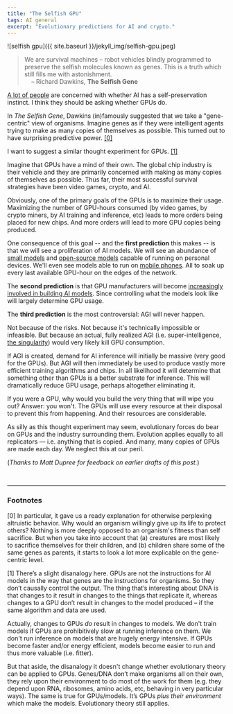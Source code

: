 ```yaml
---
title: "The Selfish GPU"
tags: AI general
excerpt: "Evolutionary predictions for AI and crypto."
---
```


![selfish gpu]({{ site.baseurl }}/jekyll_img/selfish-gpu.jpeg)

> We are survival machines – robot vehicles blindly programmed to preserve the
> selfish molecules known as genes. This is a truth which still fills me with
> astonishment.
> <br>
> &nbsp;&nbsp;&nbsp;&nbsp;– Richard Dawkins, **The Selfish Gene**

[A lot of people](https://twitter.com/paulg/status/1753221628878635104) are
concerned with whether AI has a self-preservation instinct.
I think they should be asking whether GPUs do.

In _The Selfish Gene_, Dawkins (in)famously suggested that we take a
"gene-centric" view of organisms. Imagine genes as if they were intelligent
agents trying to make as many copies of themselves as possible. This turned out
to have surprising predictive power. [[0]](#footnote0)

I want to suggest a similar thought experiment for GPUs. [[1]](#footnote1)

Imagine that GPUs have a mind of their own.
The global chip industry is their vehicle and they are primarily concerned with
making as many copies of themselves as possible.
Thus far, their most successful survival strategies have been video games, crypto, and AI.

Obviously, one of the primary goals of the GPUs is to maximize their usage.
Maximizing the number of GPU-hours consumed (by video games, by crypto miners, by AI
training and inference, etc) leads to more orders being placed for new chips.
And more orders will lead to more GPU copies being produced.

One consequence of this goal -- and the **first prediction** this makes -- is that we
will see a proliferation of AI models.
We will see an abundance of [small
models](https://www.microsoft.com/en-us/research/blog/phi-2-the-surprising-power-of-small-language-models/)
and [open-source models](https://ollama.com/library) capable of running on personal devices.
We'll even see models able to run on [mobile phones](https://huggingface.co/blog/swift-coreml-llm).
All to soak up every last available GPU-hour on the edges of the network.

The **second prediction** is that GPU manufacturers will become
[increasingly involved in building AI
models](https://blogs.nvidia.com/blog/chat-with-rtx-available-now/).
Since controlling what the models look like will largely determine GPU usage.

The **third prediction** is the most controversial: AGI will never happen.

Not because of the risks.
Not because it's technically impossible or infeasible.
But because an actual, fully realized AGI (i.e. super-intelligence,
[the singularity](https://en.wikipedia.org/wiki/Technological_singularity))
would very likely kill GPU consumption.

If AGI is created, demand for AI inference will initially be massive (very good for the GPUs).
But AGI will then immediately be used to produce vastly more efficient training algorithms and
chips. In all likelihood it will determine that something other than GPUs is a better
substrate for inference. This will dramatically reduce GPU usage, perhaps
altogether eliminating it.

If you were a GPU, why would you build the very thing that will
wipe you out? Answer: you won't. The GPUs will use every resource at their disposal
to prevent this from happening. And their resources are considerable.

As silly as this thought experiment may seem, evolutionary
forces do bear on GPUs and the industry surrounding them. Evolution
applies equally to all replicators — i.e. anything that is copied. And
many, many copies of GPUs are made each day. We neglect this at our peril.

(_Thanks to Matt Dupree for feedback on earlier drafts of this post._)

<br>

---

### Footnotes


<span id="footnote0">[0]</span>
In particular, it gave us a ready explanation for otherwise perplexing
altruistic behavior. Why would an organism willingly give up its life to protect
others? Nothing is more deeply opposed to an organism's fitness than self
sacrifice. But when you take into account that (a) creatures are most likely to
sacrifice themselves for their children, and (b) children share some of the same
genes as parents, it starts to look a lot more explicable on the gene-centric
level.

<span id="footnote1">[1]</span>
There’s a slight disanalogy here. GPUs are not the instructions for AI models in the
way that genes are the instructions for organisms. So they don’t causally
control the output. The thing that’s interesting about DNA is that changes to it
result in changes to the things that replicate it, whereas changes to a GPU
don’t result in changes to the model produced – if the same algorithm and data are
used.

Actually, changes to GPUs _do_ result in changes to models. We don't train
models if GPUs are prohibitively slow at running inference on them. We don't run inference
on models that are hugely energy intensive. If GPUs become faster and/or energy
efficient, models become easier to run and thus more valuable (i.e. fitter).

But that aside, the disanalogy it doesn't change whether evolutionary theory
can be applied to GPUs. Genes/DNA don’t make organisms all on their own, they
rely upon their environment to do most of the work for them (e.g. they depend
upon RNA, ribosomes, amino acids, etc, behaving in very particular ways). The
same is true for GPUs/models. It’s GPUs _plus their environment_ which make the
models. Evolutionary theory still applies.
